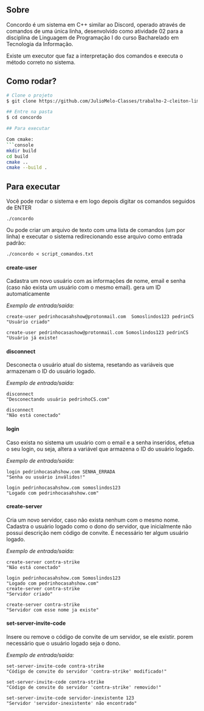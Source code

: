 
<!--Infelizmente o código não compila, assim é realmente dificil eu avaliar
Como vocês tentaram aproveitar o código do semestre passado, que era relativamente maior e um pouco mais complexo
devido à parte de arquivos, acho que faltou de vocês um pouco de experiencia em como adaptar esse código. Claramente
a classe sistema foi copiada do trabalho anterior usando até as variáveis locais connectedServidor/Canal nome, que faziam
com que o sistema fosse monothread (só permitia um usuário por vez). Vou considerar apenas as classes Servidor, CanalTexto e Mensagem,
mas como o projeto não está compilando veja que já é bastante coisa!
-->
## Sobre

Concordo é um sistema em C++ similar ao Discord, operado através de comandos de uma única linha, desenvolvido como atividade 02 para a disciplina de Linguagem de Programação I do curso Bacharelado em Tecnologia da Informação.

Existe um executor que faz a interpretação dos comandos e executa o método correto no sistema.

## Como rodar?

```bash
# Clone o projeto
$ git clone https://github.com/JulioMelo-Classes/trabalho-2-cleiton-lima.git

## Entre na pasta
$ cd concordo

## Para executar

Com cmake:
```console
mkdir build
cd build
cmake ..
cmake --build .
```

## Para executar
Você pode rodar o sistema e em logo depois digitar os comandos seguidos de ENTER
```console
./concordo
```

Ou pode criar um arquivo de texto com uma lista de comandos (um por linha) e executar o sistema redirecionando esse arquivo como entrada padrão:
```console
./concordo < script_comandos.txt
```
#### **create-user**
Cadastra um novo usuário com as informações de nome, email e senha (caso não exista um usuário com o mesmo email). gera um ID automaticamente

_Exemplo de entrada/saída:_
```console
create-user pedrinhocasahshow@protonmail.com  Somoslindos123 pedrinCS
"Usuário criado"

create-user pedrinhocasashow@protonmail.com Somoslindos123 pedrinCS
"Usuário já existe!
```

#### **disconnect**
Desconecta o usuário atual do sistema, resetando as variáveis que armazenam o ID do usuário logado.

_Exemplo de entrada/saída:_
```console
disconnect
"Desconectando usuário pedrinhoCS.com"

disconnect
"Não está conectado"
```
#### **login**
Caso exista no sistema um usuário com o email e a senha inseridos, efetua o seu login, ou seja, altera a variável que armazena o ID do usuário logado.

_Exemplo de entrada/saída:_
```console
login pedrinhocasahshow.com SENHA_ERRADA
"Senha ou usuário inválidos!"

login pedrinhocasahshow.com somoslindos123
"Logado com pedrinhocasahshow.com"
```
#### **create-server**
Cria um novo servidor, caso não exista nenhum com o mesmo nome. Cadastra o usuário logado como o dono do servidor, que inicialmente não possui descrição nem código de convite. É necessário ter algum usuário logado.

_Exemplo de entrada/saída:_
```console
create-server contra-strike
"Não está conectado"

login pedrinhocasahshow.com Somoslindos123
"Logado com pedrinhocasahshow.com"
create-server contra-strike
"Servidor criado"

create-server contra-strike
"Servidor com esse nome ja existe"
```
#### **set-server-invite-code**
Insere ou remove o código de convite de um servidor, se ele existir. porem necessário que o usuário logado seja o dono.

_Exemplo de entrada/saída:_
```console
set-server-invite-code contra-strike
"Código de convite do servidor 'contra-strike' modificado!"

set-server-invite-code contra-strike
"Código de convite do servidor 'contra-strike' removido!"

set-server-invite-code servidor-inexistente 123
"Servidor 'servidor-inexistente' não encontrado"
```

